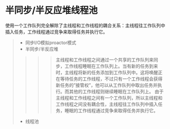 
半同步/半反应堆线程池
===============
使用一个工作队列完全解除了主线程和工作线程的耦合关系：主线程往工作队列中插入任务，工作线程通过竞争来取得任务并执行它。
> * 同步I/O模拟proactor模式
> * 半同步/半反应堆
>>>>主线程和工作线程之间通过一个共享的工作队列来同步，工作线程睡眠在工作队列上。当有新的任务到来时，主线程将新的任务添加到工作队列中。这将唤醒正在等待任务的工作线程，不过只有一个工作线程会获得新任务的”接管权”，他可以从工作队列中取出任务并执行。而其他的工作线程则继续睡眠在工作队列上。 
由于主线程和工作线程之间有一个工作队列，所以主线程和工作线程之间没有耦合性，主线程往工作队列中插入任务，睡眠的工作线程通过竞争来取得任务并执行它。
> * 线程池







